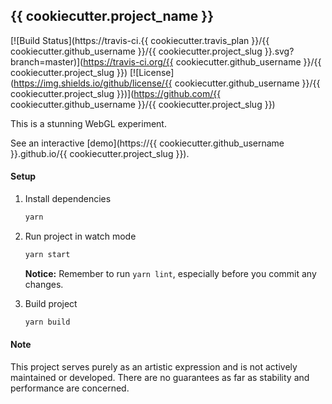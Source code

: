 ## {{ cookiecutter.project_name }}

[![Build Status](https://travis-ci.{{ cookiecutter.travis_plan }}/{{ cookiecutter.github_username }}/{{ cookiecutter.project_slug }}.svg?branch=master)](https://travis-ci.org/{{ cookiecutter.github_username }}/{{ cookiecutter.project_slug }})
[![License](https://img.shields.io/github/license/{{ cookiecutter.github_username }}/{{ cookiecutter.project_slug }})](https://github.com/{{ cookiecutter.github_username }}/{{ cookiecutter.project_slug }})

This is a stunning WebGL experiment.

See an interactive [demo](https://{{ cookiecutter.github_username }}.github.io/{{ cookiecutter.project_slug }}).

#### Setup
1. Install dependencies
    ```bash
    yarn
    ```

2. Run project in watch mode
    ```bash
    yarn start
    ```
    **Notice:** Remember to run `yarn lint`, especially before you commit any changes.

3. Build project
    ```bash
    yarn build
    ```

#### Note

This project serves purely as an artistic expression and is not actively maintained or developed. There are no guarantees as far as stability and performance are concerned.
